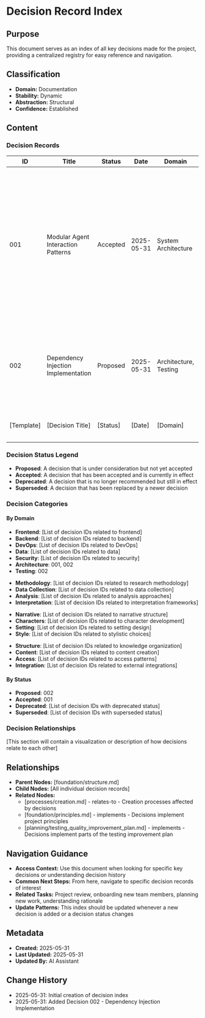 # Decision Record Index

## Purpose
This document serves as an index of all key decisions made for the project, providing a centralized registry for easy reference and navigation.

## Classification
- **Domain:** Documentation
- **Stability:** Dynamic
- **Abstraction:** Structural
- **Confidence:** Established

## Content

### Decision Records

| ID | Title | Status | Date | Domain | Summary |
|----|-------|--------|------|--------|---------|
| 001 | Modular Agent Interaction Patterns | Accepted | 2025-05-31 | System Architecture | Architectural approach for making agent interaction patterns (flows, networks, delegation) modular and easily switchable, and establishing broader process principles for component design |
| 002 | Dependency Injection Implementation | Proposed | 2025-05-31 | Architecture, Testing | Evaluation of dependency injection patterns to improve code testability and component decoupling |
| [Template] | [Decision Title] | [Status] | [Date] | [Domain] | [Brief summary of the decision] |

### Decision Status Legend

- **Proposed**: A decision that is under consideration but not yet accepted
- **Accepted**: A decision that has been accepted and is currently in effect
- **Deprecated**: A decision that is no longer recommended but still in effect
- **Superseded**: A decision that has been replaced by a newer decision

### Decision Categories

#### By Domain
<!-- Categories should be customized based on project type -->

<!-- For Software Projects -->
- **Frontend**: [List of decision IDs related to frontend]
- **Backend**: [List of decision IDs related to backend]
- **DevOps**: [List of decision IDs related to DevOps]
- **Data**: [List of decision IDs related to data]
- **Security**: [List of decision IDs related to security]
- **Architecture**: 001, 002
- **Testing**: 002

<!-- For Research Projects -->
- **Methodology**: [List of decision IDs related to research methodology]
- **Data Collection**: [List of decision IDs related to data collection]
- **Analysis**: [List of decision IDs related to analysis approaches]
- **Interpretation**: [List of decision IDs related to interpretation frameworks]

<!-- For Creative Projects -->
- **Narrative**: [List of decision IDs related to narrative structure]
- **Characters**: [List of decision IDs related to character development]
- **Setting**: [List of decision IDs related to setting design]
- **Style**: [List of decision IDs related to stylistic choices]

<!-- For Knowledge Base Projects -->
- **Structure**: [List of decision IDs related to knowledge organization]
- **Content**: [List of decision IDs related to content creation]
- **Access**: [List of decision IDs related to access patterns]
- **Integration**: [List of decision IDs related to external integrations]

#### By Status
- **Proposed**: 002
- **Accepted**: 001
- **Deprecated**: [List of decision IDs with deprecated status]
- **Superseded**: [List of decision IDs with superseded status]

### Decision Relationships

[This section will contain a visualization or description of how decisions relate to each other]

## Relationships
- **Parent Nodes:** [foundation/structure.md]
- **Child Nodes:** [All individual decision records]
- **Related Nodes:** 
  - [processes/creation.md] - relates-to - Creation processes affected by decisions
  - [foundation/principles.md] - implements - Decisions implement project principles
  - [planning/testing_quality_improvement_plan.md] - implements - Decisions implement parts of the testing improvement plan

## Navigation Guidance
- **Access Context:** Use this document when looking for specific key decisions or understanding decision history
- **Common Next Steps:** From here, navigate to specific decision records of interest
- **Related Tasks:** Project review, onboarding new team members, planning new work, understanding rationale
- **Update Patterns:** This index should be updated whenever a new decision is added or a decision status changes

## Metadata
- **Created:** 2025-05-31
- **Last Updated:** 2025-05-31
- **Updated By:** AI Assistant

## Change History
- 2025-05-31: Initial creation of decision index
- 2025-05-31: Added Decision 002 - Dependency Injection Implementation
